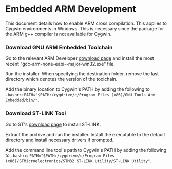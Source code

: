 # Embedded ARM Development

This document details how to enable ARM cross compilation. This applies to
Cygwin environments in Windows. This is necessary since the package for the ARM
g++ compiler is not available for Cygwin.

### Download GNU ARM Embedded Toolchain

Go to the relevant ARM Developer [download page](https://developer.arm.com/tools-and-software/open-source-software/developer-tools/gnu-toolchain/gnu-rm/downloads) and install
the most recent "gcc-arm-none-eabi-<date>-major-win32.exe" file.

Run the installer. When specifying the destination folder, remove the
last directory which denotes the version of the toolchain.

Add the binary location to Cygwin's PATH by adding the following to `.bashrc`:
`PATH="$PATH:/cygdrive/c/Program Files (x86)/GNU Tools Arm Embedded/bin/"`.

### Download ST-LINK Tool

Go to ST's [download page](https://www.st.com/en/development-tools/stsw-link004.html) to install ST-LINK.

Extract the archive and run the installer. Install the executable to the default
directory and install necessary drivers if prompted.

Add the command line tool's path to Cygwin's PATH by adding the following to `.bashrc`:
`PATH="$PATH:/cygdrive/c/Program Files (x86)/STMicroelectronics/STM32 ST-LINK Utility/ST-LINK Utility"`.
